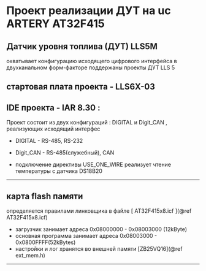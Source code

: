 


Проект реализации ДУТ на uc ARTERY AT32F415
=============================================
 
   Датчик уровня топлива (ДУТ) LLS5M 
---------------------------------------

   охватывает конфигурацию исходящего цифрового интерфейса в двухканальном форм-факторе
   поддержаны проекты ДУТ LLS 5 

   стартовая плата проекта - LLS6X-03 
---------------------------------------    

 
  IDE проекта - IAR 8.30  :
--------------------------------------- 
   Проект состоит из двух конфигураций : DIGITAL и Digit_CAN  , реализующих исходящий интерфес 

   *  DIGITAL	    - RS-485, RS-232        
   *  Digit_CAN     - RS-485(служебный), CAN      
   
   * подключение директивы USE_ONE_WIRE реализует чтение температуры с датчика DS18B20

***

карта flash памяти
---------------------------------------   
определяется правилами линковщика в файле [ AT32F415x8.icf ](@ref AT32F415x8.icf)
  * загрузчик  занимает адреса 0х08000000 - 0х08003000  (12kByte) 
  * основная программа занимает адреса 0х08003000 - 0х0800FFFF(52kBytes)  
  * настройки и лог  хранятся во внешней памяти [ZB25VQ16](@ref ext_mem.h)

***


